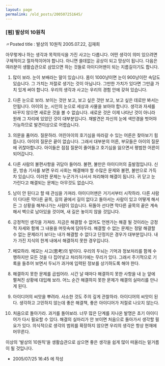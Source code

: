 ```yaml
---
layout: page
permalink: /old_posts/200507251645/
---
```


### [펌] 발상의 10원칙

〃Posted title : 발상의 10원칙 
2005.07.22, 김재희 


아무렇게나 하는 생각과 목적의식을 가진 사고는 다릅니다. 어떤 생각이 의미 있으려면 구체적이고 절차적이어야 합니다. 아니면 쓸데없는 공상이 되고 망상이 됩니다. 다음은 여러분이 생활습관으로 삼았으면 하는 것들로 아이디어맨이 되는 지름길이기도 합니다. 

1. 많이 보라.
눈이 보배라는 말이 있습니다. 몸이 1000냥이면 눈이 900냥이란 속담도 있습니다. 그 가치는 저절로 생기는 것이 아닙니다. 그만한 가치가 있다면 그만큼 가치 있게 써야 합니다. 우리의 생각과 사고는 우리의 경험 안에 갖혀 있습니다. 

2. 다른 눈으로 보라. 
보이는 것만 보고, 보고 싶은 것만 보고, 보고 싶은 데로만 봐서는 안됩니다. 아이의 눈, 시인의 눈으로 세상과 사물을 보아야 합니다. 생각과 자세를 바꾸지 않으면 새로운 것을 볼 수 없습니다. 새로운 것은 이제 나타난 것이 아니라 원래 그 자리에 있었던 것이 대부분입니다. 재발견은 자신의 눈에 색안경을 벗어야 가능하므로 발견이상으로 어렵습니다. 

3. 의문을 품어라. 질문하라.
어린아이의 호기심을 따라갈 수 있는 어른은 찾아보기 힘듭니다. 아이의 질문은 끝이 없습니다. 그래서 대부분의 어른, 부모들은 아이의 질문에 귀찮아합니다. 아이들은 점점 질문이 줄어들고 호기심을 잃으면서 평범한 어른이 되어갑니다. 

4. 다른 사람의 불편사항을 귀담아 들어라.
불편, 불만은 아이디어의 출발점입니다. 신문, 방송 기사를 보면 우리 사회는 해결해야 할 수많은 문제와 불편, 불만으로 가득 차 있습니다. 이러한 문제는 누군가가 나서서 처리해야 해결이 됩니다. 귀 닫고 눈 가린다고 해결되는 문제는 아무것도 없습니다. 

5. 남이 안 된다고 할 때 관심을 가져라.
아이디어맨은 거기서부터 시작하라. 다른 사람이 다다른 막다른 골목, 길의 끝에서 길이 없다고 돌아서는 사람이 있고 어떻게 해서든 그 상황을 해쳐나가는 사람이 있습니다. 뒤돌아 선다면 막다른 골목의 끝은 계속해서 벽으로 남아있을 것이며, 새 길은 놓이지 않을 것입니다. 

6. 긍정적인 생각을 가져라. 
지금은 해결할 수 없어도 언젠가는 해결 될 것이라는 긍정적 자세와 함께 그 내용을 머릿속에 담아두라. 해결할 수 없는 문제는 정말 해결할 수 없는 문제라기 보다는 내가 해결할 수 없다고 단정지은 경우가 대부분입니다. 내가 가진 지식의 한계 내에서 해결하지 못한 경우입니다. 

7. 메모하라.
메모는 사고(思考)의 밭이다. 우리의 두뇌는 기억과 정보처리를 함께 수행하지만 모든 것을 다 집어넣고 처리하기에는 무리가 있다. 그래서 주기적으로 기록을 들추어 보면서 두뇌가 과거에 입력된 정보를 상기하도록 해야 한다. 

8. 해결하지 못한 문제를 곱씹어라.
시간 날 때마다 해결하지 못한 사항을 내 눈 앞에 펼쳐진 상황에 대입해 보라. 어느 순간 해결하지 못한 문제가 해결의 실마리를 만나게 된다. 

9. 아이디어의 씨앗을 뿌려라. 
사소한 것도 주의 깊게 관찰하라. 아이디어의 씨앗이 된다. 생각하고 고민하지 않는데 좋은 해결책, 좋은 아이디어가 저절로 나오지 않는다. 

10. 처음으로 돌아가라. 과거를 돌아보라.
너무 많은 단계를 지나온 발명은 초기 아이디어가 다시 필요할 수 있다. 해결의 실마리가 안 보이면 처음으로 돌아가서 생각할 필요가 있다. 의식적으로 생각의 범위를 확장하지 않으면 우리의 생각은 항상 현재에 머무른다. 

이상의 '발상의 10원칙'을 생활습관으로 삼으면 좋은 생각을 쉽게 많이 떠올리는 밑거름이 될 것입니다. 





- 2005/07/25 16:45 에 작성